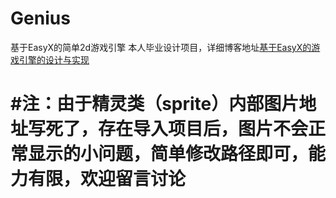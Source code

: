 # Genius
基于EasyX的简单2d游戏引擎
本人毕业设计项目，详细博客地址[基于EasyX的游戏引擎的设计与实现](https://blog.csdn.net/qq_25327609/article/details/80575591)
# #注：由于精灵类（sprite）内部图片地址写死了，存在导入项目后，图片不会正常显示的小问题，简单修改路径即可，能力有限，欢迎留言讨论
